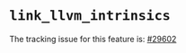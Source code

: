 # `link_llvm_intrinsics`

The tracking issue for this feature is: [#29602]

[#29602]: https://github.com/rust-lang/rust/issues/29602



